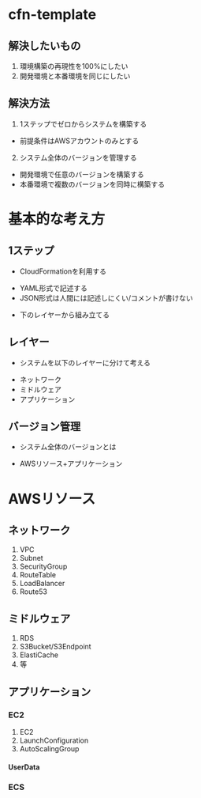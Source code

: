 # cfn-template

## 解決したいもの

1. 環境構築の再現性を100%にしたい
2. 開発環境と本番環境を同じにしたい

## 解決方法

1. 1ステップでゼロからシステムを構築する
 + 前提条件はAWSアカウントのみとする
2. システム全体のバージョンを管理する
 + 開発環境で任意のバージョンを構築する
 + 本番環境で複数のバージョンを同時に構築する

# 基本的な考え方

## 1ステップ

 + CloudFormationを利用する
  - YAML形式で記述する
  - JSON形式は人間には記述しにくい/コメントが書けない
 + 下のレイヤーから組み立てる

## レイヤー

 + システムを以下のレイヤーに分けて考える
  - ネットワーク
  - ミドルウェア
  - アプリケーション

## バージョン管理

 + システム全体のバージョンとは
  - AWSリソース+アプリケーション

# AWSリソース

## ネットワーク

 1. VPC
 2. Subnet
 3. SecurityGroup
 4. RouteTable
 5. LoadBalancer
 6. Route53

## ミドルウェア

 1. RDS
 2. S3Bucket/S3Endpoint
 3. ElastiCache
 4. 等

## アプリケーション

### EC2

 1. EC2
 2. LaunchConfiguration
 3. AutoScalingGroup

#### UserData

### ECS
